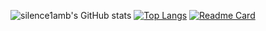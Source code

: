 <!--
**9aoyang/9aoyang** is a ✨ _special_ ✨ repository because its `README.md` (this file) appears on your GitHub profile.

Here are some ideas to get you started:

- 🔭 I’m currently working on ...
- 🌱 I’m currently learning ...
- 👯 I’m looking to collaborate on ...
- 🤔 I’m looking for help with ...
- 💬 Ask me about ...
- 📫 How to reach me: ...
- 😄 Pronouns: ...
- ⚡ Fun fact: ...
-->

![silence1amb's GitHub stats](https://9aoyang-2pzb4ld7n-9aoyang.vercel.app/api?username=9aoyang&count_private=true&show_icons=true&theme=github_dark)
[![Top Langs](https://9aoyang-9gbdpjhow-9aoyang.vercel.app/api/top-langs/?username=anuraghazra&theme=github_dark&layout=compact)]()
[![Readme Card](https://9aoyang-9gbdpjhow-9aoyang.vercel.app/api/pin/?username=9aoyang&repo=ts-axios&theme=github_dark)]()
